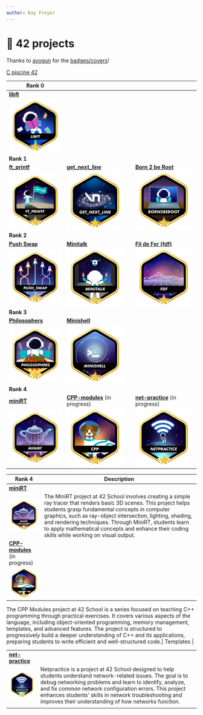 ```yaml
---
author: Kay Freyer
---
```


# 📂 42 projects

Thanks to [ayogun](https://github.com/ayogun) for the
[badges/covers](https://github.com/ayogun/42-project-badges/tree/main)!

[C piscine 42](https://github.com/Keisn1/C-piscine-42)

| **Rank 0**                                                 |                                                                           |                                                                              |
|------------------------------------------------------------|---------------------------------------------------------------------------|------------------------------------------------------------------------------|
| [**libft**](https://github.com/Keisn1/libft)               |                                                                           |                                                                              |
| ![libft-bonus](./imgs/libft_bonus_badge.png)               |                                                                           |                                                                              |
| **Rank 1**                                                 |                                                                           |                                                                              |
| [**ft_printf**](https://github.com/Keisn1/ft_printf)       | [**get_next_line**](https://github.com/Keisn1/get-next-line)              | [**Born 2 be Root**](https://github.com/Keisn1/Born2BeRoot)                  |
| ![ft_printf-bonus](./imgs/ft_printfm.png)                  | ![gnl-bonus](./imgs/get_next_linem.png)                                   | ![b2b-bonus](./imgs/born2berootm.png)                                        |
| **Rank 2**                                                 |                                                                           |                                                                              |
| [**Push Swap**](https://github.com/Keisn1/push-swap)       | [**Minitalk**](https://github.com/Keisn1/minitalk)                        | [**Fil de Fer (fdf)**](https://github.com/Keisn1/fdf)                        |
| ![push_swap-bonus](./imgs/push_swapm.png)                  | ![minitalk-bonus](./imgs/minitalkm.png)                                   | ![fdf-bonus](./imgs/fdfm.png)                                                |
| **Rank 3**                                                 |                                                                           |                                                                              |
| [**Philosophers**](https://github.com/Keisn1/philosophers) | [**Minishell**](https://github.com/Keisn1/minishell)                      |                                                                              |
| ![philosophers-bonus](./imgs/philosophersm.png)            | ![minishell-bonus](./imgs/minishellm.png)                                 |                                                                              |
| **Rank 4**                                                 |                                                                           |                                                                              |
| [**miniRT**](https://github.com/obluda2173/miniRT)         | [**CPP-modules**](https://github.com/Keisn1/CPP-modules-42) (in progress) | [**net-practice**](https://github.com/Keisn1/net-practice.git) (in progress) |
| ![minirt-bonus](./imgs/minirtm.png)                        | ![cpp-bonus](./imgs/cppm.png)                                             | ![netpractice-bonus](./imgs/netpracticem.png)                                |

| **Rank 4**                                                                | Description                                                                                                                                                                                                                                                                                                                                                                                  |
|---------------------------------------------------------------------------|----------------------------------------------------------------------------------------------------------------------------------------------------------------------------------------------------------------------------------------------------------------------------------------------------------------------------------------------------------------------------------------------|
| [**miniRT**](https://github.com/obluda2173/miniRT)                        |                                                                                                                                                                                                                                                                                                                                                                                              |
| ![minirt-bonus](./imgs/minirtm.png)                                       | The MiniRT project at 42 School involves creating a simple ray tracer that renders basic 3D scenes. This project helps students grasp fundamental concepts in computer graphics, such as ray-object intersection, lighting, shading, and rendering techniques. Through MiniRT, students learn to apply mathematical concepts and enhance their coding skills while working on visual output. |
| [**CPP-modules**](https://github.com/Keisn1/CPP-modules-42) (in progress) |                                                                                                                                                                                                                                                                                                                                                                                              |
| ![cpp-bonus](./imgs/cppm.png)                                             |                                                                                                                                                                                                                                                                                                                                                                                              |

The CPP Modules project at 42 School is a series focused on teaching C++
programming through practical exercises. It covers various aspects of
the language, including object-oriented programming, memory management,
templates, and advanced features. The project is structured to
progressively build a deeper understanding of C++ and its applications,
preparing students to write efficient and well-structured code.\|
Templates \|

|                                                                |                                                                                                                                                                                                                                                                                                                                                       |
|----------------------------------------------------------------|-------------------------------------------------------------------------------------------------------------------------------------------------------------------------------------------------------------------------------------------------------------------------------------------------------------------------------------------------------|
| [**net-practice**](https://github.com/Keisn1/net-practice.git) |                                                                                                                                                                                                                                                                                                                                                       |
| ![netpractice-bonus](./imgs/netpracticem.png)                  | Netpractice is a project at 42 School designed to help students understand network-related issues. The goal is to debug networking problems and learn to identify, analyze, and fix common network configuration errors. This project enhances students' skills in network troubleshooting and improves their understanding of how networks function. |
|                                                                |                                                                                                                                                                                                                                                                                                                                                       |
